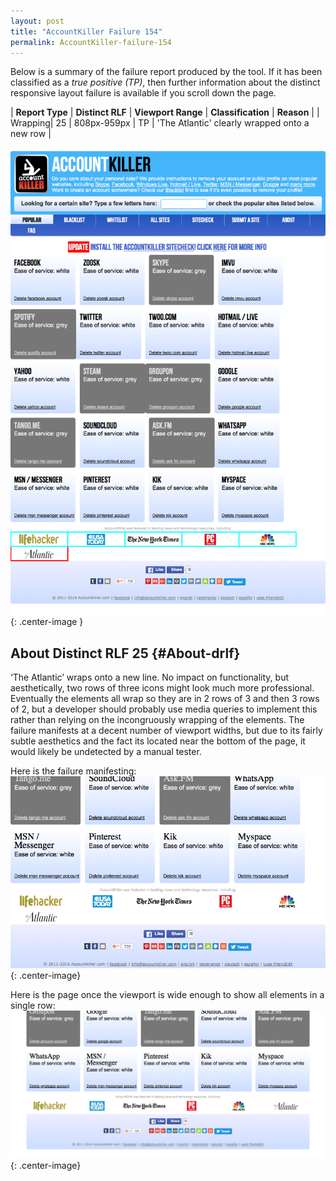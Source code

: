 ```yaml
---
layout: post
title: "AccountKiller Failure 154"
permalink: AccountKiller-failure-154
---
```

Below is a summary of the failure report produced by the tool. If it has been classified as a *true positive (TP)*, then further information about the distinct responsive layout failure is available if you scroll down the page.

| **Report Type** | **Distinct RLF** | **Viewport Range** | **Classification** | **Reason** |
| Wrapping| 25 | 808px-959px | TP | 'The Atlantic' clearly wrapped onto a new row | 

![Screenshot of the fault](../assets/images/AccountKiller/fault154/wrappingWidth883.png){: .center-image }

## About Distinct RLF 25 {#About-drlf}

‘The Atlantic’ wraps onto a new line. No impact on functionality, but aesthetically, two rows of three icons might look much more professional. Eventually the elements all wrap so they are in 2 rows of 3 and then 3 rows of 2, but a developer should probably use media queries to implement this rather than relying on the incongruously wrapping of the elements. The failure manifests at a decent number of viewport widths, but due to its fairly subtle aesthetics and the fact its located near the bottom of the page, it would likely be undetected by a manual tester.

Here is the failure manifesting:
![Bad](../assets/good-bad/rlf25/bad.png){: .center-image}

Here is the page once the viewport is wide enough to show all elements in a single row:
![OK](../assets/good-bad/rlf25/ok.png){: .center-image}
